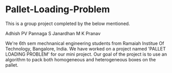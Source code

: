 # Pallet-Loading-Problem

This is a group project completed by the below mentioned.

Adhish PV
Pannaga S
Janardhan M
K Pranav

We're 6th sem mechnanical engineering students from Ramaiah Institue Of Technology, Bangalore, India. We have worked on a project named 'PALLET LOADING PROBLEM' for our mini project. Our goal of the project is to use an algorithm to pack both homogeneous and heterogeneous boxes on the pallet.

